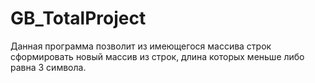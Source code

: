 # GB_TotalProject
Данная программа позволит из имеющегося массива строк сформировать новый массив из строк, длина которых меньше либо равна 3 символа.
